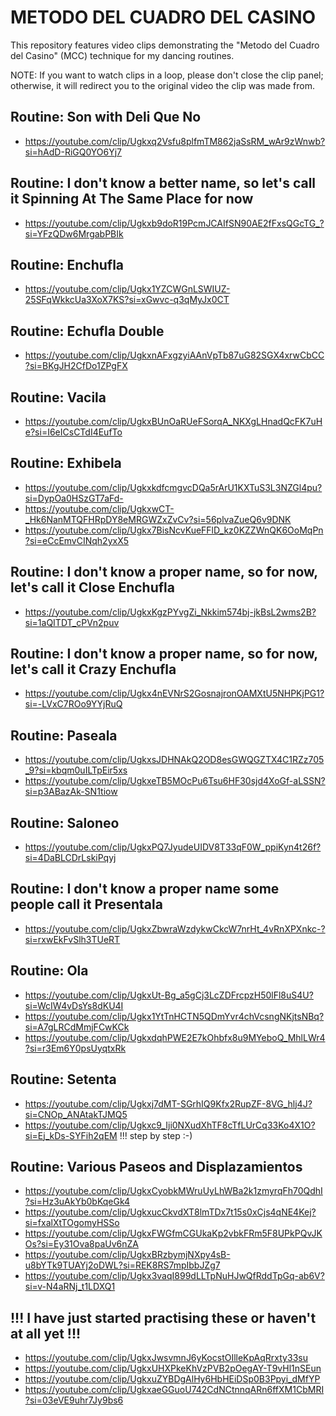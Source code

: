 # METODO DEL CUADRO DEL CASINO
This repository features video clips demonstrating the "Metodo del Cuadro del Casino" (MCC) technique for my dancing routines.

NOTE: If you want to watch clips in a loop, please don't close the clip panel; otherwise, it will redirect you to the original video the clip was made from.

## Routine: Son with Deli Que No
* https://youtube.com/clip/Ugkxq2Vsfu8plfmTM862jaSsRM_wAr9zWnwb?si=hAdD-RiGQ0YO6Yj7

## Routine: I don't know a better name, so let's call it Spinning At The Same Place for now
* https://youtube.com/clip/Ugkxb9doR19PcmJCAIfSN90AE2fFxsQGcTG_?si=YFzQDw6MrgabPBIk

## Routine: Enchufla
* https://youtube.com/clip/Ugkx1YZCWGnLSWIUZ-25SFqWkkcUa3XoX7KS?si=xGwvc-q3qMyJx0CT

## Routine: Echufla Double
* https://youtube.com/clip/UgkxnAFxgzyiAAnVpTb87uG82SGX4xrwCbCC?si=BKgJH2CfDo1ZPgFX

## Routine: Vacila
* https://youtube.com/clip/UgkxBUnOaRUeFSorqA_NKXgLHnadQcFK7uHe?si=I6eICsCTdI4EufTo

## Routine: Exhibela
* https://youtube.com/clip/UgkxkdfcmgvcDQa5rArU1KXTuS3L3NZGl4pu?si=DypOa0HSzGT7aFd-
* https://youtube.com/clip/UgkxwCT-_Hk6NanMTQFHRpDY8eMRGWZxZvCv?si=56plvaZueQ6v9DNK
* https://youtube.com/clip/Ugkx7BisNcvKueFFlD_kz0KZZWnQK6OoMqPn?si=eCcEmvCINqh2yxX5

## Routine: I don't know a proper name, so for now, let's call it Close Enchufla
* https://youtube.com/clip/UgkxKgzPYvgZi_Nkkim574bj-jkBsL2wms2B?si=1aQITDT_cPVn2puv

## Routine: I don't know a proper name, so for now, let's call it Crazy Enchufla
* https://youtube.com/clip/Ugkx4nEVNrS2GosnajronOAMXtU5NHPKjPG1?si=-LVxC7ROo9YYjRuQ

## Routine: Paseala
* https://youtube.com/clip/UgkxsJDHNAkQ2OD8esGWQGZTX4C1RZz705_9?si=kbqm0uILTpEir5xs
* https://youtube.com/clip/UgkxeTB5MOcPu6Tsu6HF30sjd4XoGf-aLSSN?si=p3ABazAk-SN1tiow

## Routine: Saloneo
* https://youtube.com/clip/UgkxPQ7JyudeUIDV8T33qF0W_ppiKyn4t26f?si=4DaBLCDrLskiPqyj

## Routine: I don't know a proper name some people call it Presentala
* https://youtube.com/clip/UgkxZbwraWzdykwCkcW7nrHt_4vRnXPXnkc-?si=rxwEkFvSlh3TUeRT

## Routine: Ola
* https://youtube.com/clip/UgkxUt-Bg_a5gCj3LcZDFrcpzH50lFl8uS4U?si=WcIW4vDsYs8dKU4I
* https://youtube.com/clip/Ugkx1YtTnHCTN5QDmYvr4chVcsngNKjtsNBq?si=A7gLRCdMmjFCwKCk
* https://youtube.com/clip/UgkxdqhPWE2E7kOhbfx8u9MYeboQ_MhlLWr4?si=r3Em6Y0psUyqtxRk

## Routine: Setenta 
* https://youtube.com/clip/Ugkxj7dMT-SGrhIQ9Kfx2RupZF-8VG_hlj4J?si=CNOp_ANAtakTJMQ5
* https://youtube.com/clip/Ugkxc9_Iji0NXudXhTF8cTfLUrCq33Ko4X1O?si=Ej_kDs-SYFih2qEM !!! step by step :-)

## Routine: Various Paseos and Displazamientos
* https://youtube.com/clip/UgkxCyobkMWruUyLhWBa2k1zmyrqFh70QdhI?si=Hz3uAkYb0bKqeGk4
* https://youtube.com/clip/UgkxucCkvdXT8lmTDx7t15s0xCjs4qNE4Kej?si=fxalXtTOgomyHSSo
* https://youtube.com/clip/UgkxFWGfmCGUkaKp2vbkFRm5F8UPkPQvJKOs?si=Ey31Ova8paUv6nZA
* https://youtube.com/clip/UgkxBRzbymjNXpy4sB-u8bYTk9TUAYj2oDWL?si=REK8RS7mpIbbJZg7
* https://youtube.com/clip/Ugkx3vaqI899dLLTpNuHJwQfRddTpGq-ab6V?si=v-N4aRNj_t1LDXQ1

## !!! I have just started practising these or haven't at all yet !!!
* https://youtube.com/clip/UgkxJwsvmnJ6yKocstOIlleKpAqRrxty33su
* https://youtube.com/clip/UgkxUHXPkeKhVzPVB2pOegAY-T9vHl1nSEun
* https://youtube.com/clip/UgkxuZYBDgAlHy6HbHEiDSp0B3Ppyi_dMfYP
* https://youtube.com/clip/UgkxaeGGuoU742CdNCtnnqARn6ffXM1CbMRI?si=03eVE9uhr7Jy9bs6
